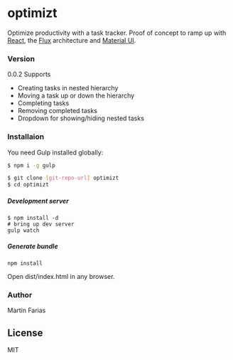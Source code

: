 # optimizt
Optimize productivity with a task tracker.
Proof of concept to ramp up with [React](http://facebook.github.io/react/), the [Flux](https://facebook.github.io/flux/docs/overview.html) architecture and [Material UI](http://material-ui.com/).

### Version
0.0.2
Supports
- Creating tasks in nested hierarchy
- Moving a task up or down the hierarchy
- Completing tasks
- Removing completed tasks
- Dropdown for showing/hiding nested tasks

### Installaion
You need Gulp installed globally:

```sh
$ npm i -g gulp
```

```sh
$ git clone [git-repo-url] optimizt
$ cd optimizt
```
##### Development server

```
$ npm install -d
# bring up dev server
gulp watch
```
##### Generate bundle

```
npm install
```
Open dist/index.html in any browser.

### Author
Martin Farias

License
----
MIT
